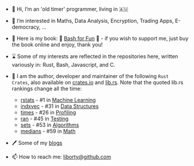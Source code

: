- 👋 Hi, I’m an 'old timer' programmer, living in 🇦🇺
- 👀 I’m interested in Maths, Data Analysis, Encryption, Trading Apps, E-democracy, ... 
- :book: Here is my book: 🔖 [Bash for Fun](https://leanpub.com/bashforfun) :bookmark: - if you wish to support me, just buy the book online and enjoy, thank you!
- ⌛ Some of my interests are reflected in the repositories here, written variously in: Rust, Bash, Javascript, and C.
- 💞️ I am the author, developer and maintainer of the following `Rust Crates`, also available on [crates.io](https://crates.io) and [lib.rs](https://lib.rs).
 Note that the quoted lib.rs rankings change all the time:
  * [rstats](https://lib.rs/crates/rstats) - #1 in [Machine Learning](https://lib.rs/science/ml)
  * [indxvec](https://lib.rs/crates/indxvec) - #31 in [Data Structures](https://lib.rs/data-structures)
  * [times](https://lib.rs/crates/times) - #26 in [Profiling](https://lib.rs/development-tools/profiling) 
  * [ran](https://lib.rs/crates/ran) - #45 in [Testing](https://lib.rs/development-tools/testing)
  * [sets](https://lib.rs/crates/sets) - #53 in [Algorithms](https://lib.rs/algorithms)
  * [medians](https://lib.rs/crates/medians) - #59 in [Math](https://lib.rs/math)
 
- 🖊️ Some of my [blogs](https:oldmill.cz)
- 📫 How to reach me: liborty@github.com
